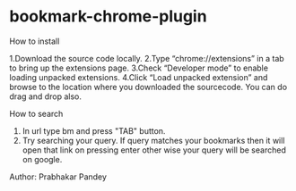 # bookmark-chrome-plugin

How to install

1.Download the source code locally.
2.Type “chrome://extensions” in a tab to bring up the extensions page.
3.Check “Developer mode” to enable loading unpacked extensions.
4.Click “Load unpacked extension” and browse to the location where you downloaded the sourcecode. You can do drag and drop also.


How to search

1. In url type bm and press "TAB" button.
2. Try searching your query. If query matches your bookmarks then it will open that link on pressing enter other wise your query will be searched on google.

Author: Prabhakar Pandey

